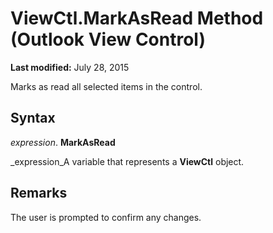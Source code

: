 
# ViewCtl.MarkAsRead Method (Outlook View Control)

 **Last modified:** July 28, 2015

Marks as read all selected items in the control. 

## Syntax

 _expression_. **MarkAsRead**

 _expression_A variable that represents a  **ViewCtl** object.


## Remarks

The user is prompted to confirm any changes. 

